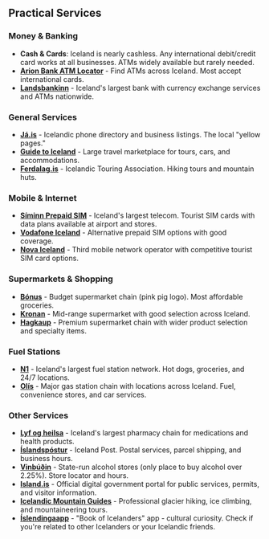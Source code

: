 ## Practical Services

### Money & Banking
- **Cash & Cards**: Iceland is nearly cashless. Any international debit/credit card works at all businesses. ATMs widely available but rarely needed.
- **<a href="https://arionbanki.is/english/atm-locator" target="_blank">Arion Bank ATM Locator</a>** - Find ATMs across Iceland. Most accept international cards.
- **<a href="https://landsbankinn.is/english" target="_blank">Landsbankinn</a>** - Iceland's largest bank with currency exchange services and ATMs nationwide.

### General Services
- **<a href="https://ja.is/" target="_blank">Já.is</a>** - Icelandic phone directory and business listings. The local "yellow pages."
- **<a href="https://guidetoiceland.is/" target="_blank">Guide to Iceland</a>** - Large travel marketplace for tours, cars, and accommodations.
- **<a href="https://ferdalag.is" target="_blank">Ferdalag.is</a>** - Icelandic Touring Association. Hiking tours and mountain huts.
### Mobile & Internet
- **<a href="https://siminn.is/english/prepaid" target="_blank">Síminn Prepaid SIM</a>** - Iceland's largest telecom. Tourist SIM cards with data plans available at airport and stores.
- **<a href="https://vodafone.is/english" target="_blank">Vodafone Iceland</a>** - Alternative prepaid SIM options with good coverage.
- **<a href="https://www.nova.is/en" target="_blank">Nova Iceland</a>** - Third mobile network operator with competitive tourist SIM card options.

### Supermarkets & Shopping
- **<a href="https://bonus.is/" target="_blank">Bónus</a>** - Budget supermarket chain (pink pig logo). Most affordable groceries.
- **<a href="https://kronan.is/" target="_blank">Kronan</a>** - Mid-range supermarket with good selection across Iceland.
- **<a href="https://www.hagkaup.is/" target="_blank">Hagkaup</a>** - Premium supermarket chain with wider product selection and specialty items.

### Fuel Stations
- **<a href="https://n1.is/en" target="_blank">N1</a>** - Iceland's largest fuel station network. Hot dogs, groceries, and 24/7 locations.
- **<a href="https://www.olis.is/" target="_blank">Olís</a>** - Major gas station chain with locations across Iceland. Fuel, convenience stores, and car services.

### Other Services
- **<a href="https://lyfogheilsa.is" target="_blank">Lyf og heilsa</a>** - Iceland's largest pharmacy chain for medications and health products.
- **<a href="https://posturinn.is/en/" target="_blank">Íslandspóstur</a>** - Iceland Post. Postal services, parcel shipping, and business hours.
- **<a href="https://www.vinbudin.is/english/home/opnunartimar#map" target="_blank">Vinbúðin</a>** - State-run alcohol stores (only place to buy alcohol over 2.25%). Store locator and hours.
- **<a href="https://island.is/en" target="_blank">Island.is</a>** - Official digital government portal for public services, permits, and visitor information.
- **<a href="https://www.icelandicmountainguides.is/" target="_blank">Icelandic Mountain Guides</a>** - Professional glacier hiking, ice climbing, and mountaineering tours.
- **<a href="https://islendingabok.is/english" target="_blank">Íslendingaapp</a>** - "Book of Icelanders" app - cultural curiosity. Check if you're related to other Icelanders or your Icelandic friends.